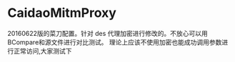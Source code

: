 # CaidaoMitmProxy
20160622版的菜刀配置。针对 des 代理加密进行修改的。不放心可以用BCompare和源文件进行对比测试。
理论上应该不使用加密也能成功调用参数进行正常访问,大家测试下
